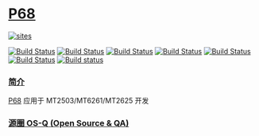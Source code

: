 ﻿# [P68](https://github.com/OS-Q/P68)

[![sites](http://182.61.61.133/link/resources/OSQ.png)](http://www.OS-Q.com)

[![Build Status](https://github.com/OS-Q/P68/workflows/CI/badge.svg)](https://github.com/OS-Q/P68/actions/workflows/CI.yml)
[![Build Status](https://github.com/OS-Q/P68/workflows/CD/badge.svg)](https://github.com/OS-Q/P68/actions/workflows/CD.yml)
[![Build Status](https://github.com/OS-Q/P68/workflows/nightly/badge.svg)](https://github.com/OS-Q/P68/actions/workflows/nightly.yml)
[![Build Status](https://cloud.drone.io/api/badges/OS-Q/P68/status.svg)](https://cloud.drone.io/OS-Q/P68)
[![Build Status](https://circleci.com/gh/OS-Q/P68.svg?style=svg)](https://circleci.com/gh/OS-Q/P68)
[![Build Status](https://travis-ci.com/OS-Q/P68.svg?branch=master)](https://travis-ci.com/OS-Q/P68)
[![Build status](https://ci.appveyor.com/api/projects/status/cdcdxvh6qvru27ro?svg=true)](https://ci.appveyor.com/project/Qitas/p68)

### [简介](https://github.com/OS-Q/P68/wiki)

[P68](https://github.com/OS-Q/P68) 应用于 MT2503/MT6261/MT2625 开发

### [源圈 OS-Q (Open Source & QA) ](http://www.OS-Q.com)
